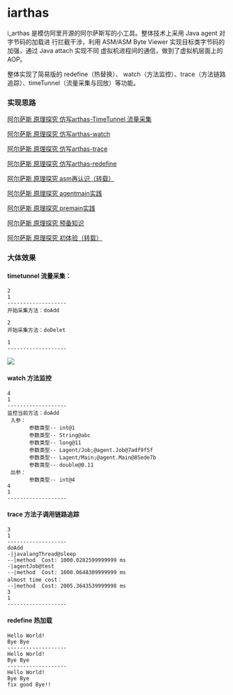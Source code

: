 # iarthas
i_arthas 是模仿阿里开源的阿尔萨斯写的小工具。整体技术上采用 Java agent 对字节码的加载进 行拦截干涉，利用 ASM/ASM Byte Viewer 实现目标类字节码的加强，通过 Java attach 实现不同 虚拟机进程间的通信，做到了虚拟机层面上的 AOP。  

整体实现了简易版的 redefine（热替换）、 watch（方法监控）、trace（方法链路追踪）、timeTunnel（流量采集与回放）等功能。

### 实现思路


[阿尔萨斯 原理探究 仿写arthas-TimeTunnel 流量采集](https://www.callmejiagu.com/2019/07/28/%E9%98%BF%E5%B0%94%E8%90%A8%E6%96%AF-%E5%8E%9F%E7%90%86%E6%8E%A2%E7%A9%B6-%E4%BB%BF%E5%86%99arthas-TimeTunnel/)

[阿尔萨斯 原理探究 仿写arthas-watch](https://www.callmejiagu.com/2019/07/19/%E9%98%BF%E5%B0%94%E8%90%A8%E6%96%AF-%E5%8E%9F%E7%90%86%E6%8E%A2%E7%A9%B6-%E4%BB%BF%E5%86%99arthas-watch/)

[阿尔萨斯 原理探究 仿写arthas-trace](https://www.callmejiagu.com/2019/07/15/%E9%98%BF%E5%B0%94%E8%90%A8%E6%96%AF-%E5%8E%9F%E7%90%86%E6%8E%A2%E7%A9%B6-%E4%BB%BF%E5%86%99arthas-trace/)

[阿尔萨斯 原理探究 仿写arthas-redefine](https://www.callmejiagu.com/2019/07/14/%E9%98%BF%E5%B0%94%E8%90%A8%E6%96%AF-%E5%8E%9F%E7%90%86%E6%8E%A2%E7%A9%B6-%E4%BB%BF%E5%86%99arthas-redefine/)

[阿尔萨斯 原理探究 asm再认识（转载）](https://www.callmejiagu.com/2019/07/14/%E9%98%BF%E5%B0%94%E8%90%A8%E6%96%AF-%E5%8E%9F%E7%90%86%E6%8E%A2%E7%A9%B6-asm%E5%86%8D%E8%AE%A4%E8%AF%86/)

[阿尔萨斯 原理探究 agentmain实践](https://www.callmejiagu.com/2019/07/12/%E9%98%BF%E5%B0%94%E8%90%A8%E6%96%AF-%E5%8E%9F%E7%90%86%E6%8E%A2%E7%A9%B6-agentmain%E5%AE%9E%E8%B7%B5/)

[阿尔萨斯 原理探究 premain实践](https://www.callmejiagu.com/2019/07/12/%E9%98%BF%E5%B0%94%E8%90%A8%E6%96%AF-%E5%8E%9F%E7%90%86%E6%8E%A2%E7%A9%B6-premain%E5%AE%9E%E8%B7%B5/)

[阿尔萨斯 原理探究 预备知识](https://www.callmejiagu.com/2019/07/12/%E9%98%BF%E5%B0%94%E8%90%A8%E6%96%AF-%E5%8E%9F%E7%90%86%E6%8E%A2%E7%A9%B6-%E9%A2%84%E5%A4%87%E7%9F%A5%E8%AF%86/)

[阿尔萨斯 原理探究 初体验（转载）](https://www.callmejiagu.com/2019/07/09/%E9%98%BF%E5%B0%94%E8%90%A8%E6%96%AF-%E5%88%9D%E4%BD%93%E9%AA%8C/)

### 大体效果

#### timetunnel 流量采集：

```
2
1
-------------------
开始采集方法：doAdd

2
开始采集方法：doDelet

1
-------------------
```

![](https://www.callmejiagu.com/2019/07/28/%E9%98%BF%E5%B0%94%E8%90%A8%E6%96%AF-%E5%8E%9F%E7%90%86%E6%8E%A2%E7%A9%B6-%E4%BB%BF%E5%86%99arthas-TimeTunnel/1.png)

#### watch 方法监控

```
4
1
-------------------
监控当前方法：doAdd
 入参：
       参数类型-- int@1
       参数类型-- String@abc
       参数类型-- long@11
       参数类型-- Lagent/Job;@agent.Job@7adf9f5f
       参数类型-- Lagent/Main;@agent.Main@85ede7b
       参数类型-- double@0.11
 出参：
       参数类型-- int@4
4
1
-------------------
```

#### trace 方法子调用链路追踪

```
3
1
-------------------
doAdd
-|javalangThread@sleep
--|method  Cost: 1000.0282599999999 ms
-|agentJob@test
--|method  Cost: 1000.0648309999999 ms
almost time cost：
--|method  Cost: 2005.3643539999998 ms
3
1
-------------------
```

#### redefine 热加载

```
Hello World!
Bye Bye
-------------------
Hello World!
Bye Bye
-------------------
Hello World!
Bye Bye
fix good Bye!!
```



